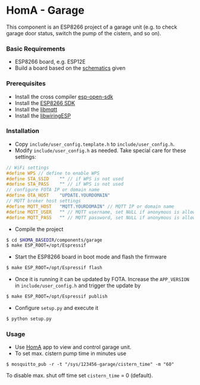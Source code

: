 # HomA - Garage
This component is an ESP8266 project of a garage unit (e.g. to check garage door status, switch the pump of the cistern, and so on).

### Basic Requirements
* ESP8266 board, e.g. ESP12E
* Build a board based on the [schematics](schematics/garage-esp12-v003.pdf) given

### Prerequisites
* Install the cross compiler [esp-open-sdk](https://github.com/pfalcon/esp-open-sdk)
* Install the [ESP8266 SDK](https://github.com/espressif/ESP8266_NONOS_SDK)
* Install the [libmqtt](https://github.com/hmueller01/esp_mqtt/tree/ssl-auth)
* Install the [libwiringESP](https://github.com/hmueller01/wiringESP)

### Installation
* Copy `include/user_config.template.h` to `include/user_config.h`.
* Modify `include/user_config.h` as needed. Take special care for these settings:
```c
// WiFi settings
#define WPS // define to enable WPS
#define STA_SSID	"" // if WPS is not used
#define STA_PASS	"" // if WPS is not used
// configure FOTA IP or domain name
#define OTA_HOST	"UPDATE.YOURDOMAIN"
// MQTT broker host settings
#define MQTT_HOST	"MQTT.YOURDOMAIN" // MQTT IP or domain name
#define MQTT_USER	"" // MQTT username, set NULL if anonymous is allowed
#define MQTT_PASS	"" // MQTT password, set NULL if anonymous is allowed
```

* Compile the project
```bash
$ cd $HOMA_BASEDIR/components/garage
$ make ESP_ROOT=/opt/Espressif
```
* Start the ESP8266 board in boot mode and flash the firmware
```bash
$ make ESP_ROOT=/opt/Espressif flash
```
* Once it is running it can be updated by FOTA. Increase the ```APP_VERSION``` in ```include/user_config.h``` and trigger the update by
```bash
$ make ESP_ROOT=/opt/Espressif publish
```
* Configure `setup.py` and execute it
```bash
$ python setup.py
```

### Usage
* Use [HomA](https://github.com/binarybucks/homA) app to view and control garage unit.
* To set max. cistern pump time in minutes use
```none
$ mosquitto_pub -r -t "/sys/123456-garage/cistern_time" -m "60"
```
To disable max. shut off time set `cistern_time` = 0 (default).
